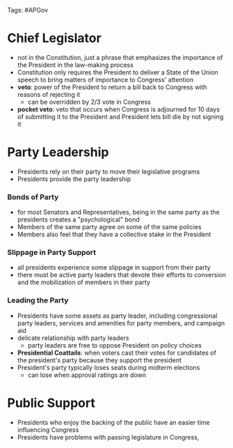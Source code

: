 Tags: #APGov 

# Chief Legislator
- not in the Constitution, just a phrase that emphasizes the importance of the President in the law-making process
- Constitution only requires the President to deliver a State of the Union speech to bring matters of importance to Congress' attention
- **veto**: power of the President to return a bill back to Congress with reasons of rejecting it
	- can be overridden by 2/3 vote in Congress
- **pocket veto**: veto that occurs when Congress is adjourned for 10 days of submitting it to the President and President lets bill die by not signing it

# Party Leadership
- Presidents rely on their party to move their legislative programs
- Presidents provide the party leadership
### Bonds of Party
- for most Senators and Representatives, being in the same party as the presidents creates a "psychological" bond
- Members of the same party agree on some of the same policies 
- Members also feel that they have a collective stake in the President

### Slippage in Party Support
- all presidents experience some slippage in support from their party
- there must be active party leaders that devote their efforts to conversion and the mobilization of members in their party

### Leading the Party
- Presidents have some assets as party leader, including congressional party leaders, services and amenities for party members, and campaign aid
- delicate relationship with party leaders
	- party leaders are free to oppose President on policy choices
- **Presidential Coattails**: when voters cast their votes for candidates of the president's party because they support the president
- President's party typically loses seats during midterm elections
	- can lose when approval ratings are down

# Public Support
- Presidents who enjoy the backing of the public have an easier time influencing Congress
- Presidents have problems with passing legislature in Congress, 